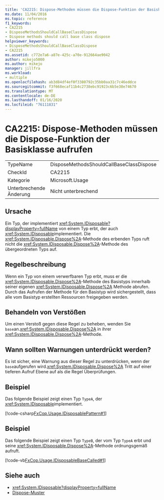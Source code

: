 ```yaml
---
title: 'CA2215: Dispose-Methoden müssen die Dispose-Funktion der Basisklasse aufrufen'
ms.date: 11/04/2016
ms.topic: reference
f1_keywords:
- CA2215
- DisposeMethodsShouldCallBaseClassDispose
- Dispose methods should call base class dispose
helpviewer_keywords:
- DisposeMethodsShouldCallBaseClassDispose
- CA2215
ms.assetid: c772e7a6-a87e-425c-a70e-912664ae9042
author: mikejo5000
ms.author: mikejo
manager: jillfra
ms.workload:
- multiple
ms.openlocfilehash: ab3d84df4ef0f3380792c35bb0aa31c7c46eddce
ms.sourcegitcommit: f3f668ecaf11b4c2738ebc91923c6b5e38e74670
ms.translationtype: MT
ms.contentlocale: de-DE
ms.lasthandoff: 01/16/2020
ms.locfileid: "76111831"
---
```

# <a name="ca2215-dispose-methods-should-call-base-class-dispose"></a>CA2215: Dispose-Methoden müssen die Dispose-Funktion der Basisklasse aufrufen

|||
|-|-|
|TypeName|DisposeMethodsShouldCallBaseClassDispose|
|CheckId|CA2215|
|Kategorie|Microsoft.Usage|
|Unterbrechende Änderung|Nicht unterbrechend|

## <a name="cause"></a>Ursache
Ein Typ, der implementiert <xref:System.IDisposable?displayProperty=fullName> von einem Typ erbt, der auch <xref:System.IDisposable>implementiert. Die <xref:System.IDisposable.Dispose%2A>-Methode des erbenden Typs ruft nicht die <xref:System.IDisposable.Dispose%2A>-Methode des übergeordneten Typs auf.

## <a name="rule-description"></a>Regelbeschreibung
Wenn ein Typ von einem verwerfbaren Typ erbt, muss er die <xref:System.IDisposable.Dispose%2A>-Methode des Basistyps innerhalb seiner eigenen <xref:System.IDisposable.Dispose%2A> Methode abrufen. Durch das Aufrufen der Methode für den Basistyp wird sichergestellt, dass alle vom Basistyp erstellten Ressourcen freigegeben werden.

## <a name="how-to-fix-violations"></a>Behandeln von Verstößen
Um einen Verstoß gegen diese Regel zu beheben, wenden Sie `base`an.<xref:System.IDisposable.Dispose%2A> in ihrer <xref:System.IDisposable.Dispose%2A>-Methode.

## <a name="when-to-suppress-warnings"></a>Wann sollten Warnungen unterdrückt werden?
Es ist sicher, eine Warnung aus dieser Regel zu unterdrücken, wenn der `base`aufgerufen wird.<xref:System.IDisposable.Dispose%2A> Tritt auf einer tieferen Aufruf Ebene auf als die Regel Überprüfungen.

## <a name="example"></a>Beispiel
Das folgende Beispiel zeigt einen Typ `TypeA`, der <xref:System.IDisposable>implementiert.

[!code-csharp[FxCop.Usage.IDisposablePattern#1](../code-quality/codesnippet/CSharp/ca2215-dispose-methods-should-call-base-class-dispose_1.cs)]

## <a name="example"></a>Beispiel
Das folgende Beispiel zeigt einen Typ `TypeB`, der vom Typ `TypeA` erbt und seine <xref:System.IDisposable.Dispose%2A>-Methode ordnungsgemäß aufruft.

[!code-vb[FxCop.Usage.IDisposableBaseCalled#1](../code-quality/codesnippet/VisualBasic/ca2215-dispose-methods-should-call-base-class-dispose_2.vb)]

## <a name="see-also"></a>Siehe auch

- <xref:System.IDisposable?displayProperty=fullName>
- [Dispose-Muster](/dotnet/standard/design-guidelines/dispose-pattern)
